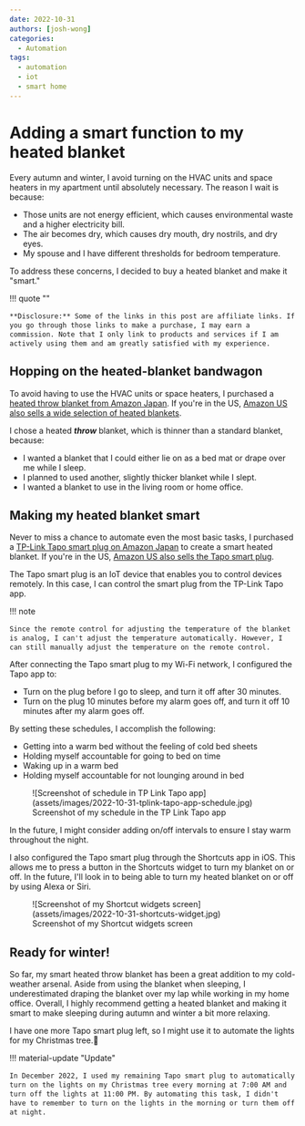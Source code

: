 ```yaml
---
date: 2022-10-31
authors: [josh-wong]
categories:
  - Automation
tags:
  - automation
  - iot
  - smart home
---
```


# Adding a smart function to my heated blanket

Every autumn and winter, I avoid turning on the HVAC units and space heaters in my apartment until absolutely necessary. The reason I wait is because:

- Those units are not energy efficient, which causes environmental waste and a higher electricity bill.
- The air becomes dry, which causes dry mouth, dry nostrils, and dry eyes.
- My spouse and I have different thresholds for bedroom temperature.

To address these concerns, I decided to buy a heated blanket and make it "smart."

<!-- more -->

!!! quote ""

    **Disclosure:** Some of the links in this post are affiliate links. If you go through those links to make a purchase, I may earn a commission. Note that I only link to products and services if I am actively using them and am greatly satisfied with my experience.

## Hopping on the heated-blanket bandwagon

To avoid having to use the HVAC units or space heaters, I purchased a <a href="https://amzn.to/3U3lsU6" target="_blank">heated throw blanket from Amazon Japan</a>. If you're in the US, <a href="https://amzn.to/3Fm7IzL" target="_blank">Amazon US also sells a wide selection of heated blankets</a>.

I chose a heated **_throw_** blanket, which is thinner than a standard blanket, because:

- I wanted a blanket that I could either lie on as a bed mat or drape over me while I sleep.
- I planned to used another, slightly thicker blanket while I slept.
- I wanted a blanket to use in the living room or home office.

## Making my heated blanket smart

Never to miss a chance to automate even the most basic tasks, I purchased a <a href="https://amzn.to/3TI6B1P" target="_blank">TP-Link Tapo smart plug on Amazon Japan</a> to create a smart heated blanket. If you're in the US, <a href="https://amzn.to/3U4MJWb" target="_blank">Amazon US also sells the Tapo smart plug</a>.

The Tapo smart plug is an IoT device that enables you to control devices remotely. In this case, I can control the smart plug from the TP-Link Tapo app.

!!! note

    Since the remote control for adjusting the temperature of the blanket is analog, I can't adjust the temperature automatically. However, I can still manually adjust the temperature on the remote control.

After connecting the Tapo smart plug to my Wi-Fi network, I configured the Tapo app to:

- Turn on the plug before I go to sleep, and turn it off after 30 minutes.
- Turn on the plug 10 minutes before my alarm goes off, and turn it off 10 minutes after my alarm goes off.

By setting these schedules, I accomplish the following:

- Getting into a warm bed without the feeling of cold bed sheets
- Holding myself accountable for going to bed on time
- Waking up in a warm bed
- Holding myself accountable for not lounging around in bed

<figure markdown>
  ![Screenshot of schedule in TP Link Tapo app](assets/images/2022-10-31-tplink-tapo-app-schedule.jpg)
  <figcaption>Screenshot of my schedule in the TP Link Tapo app</figcaption>
</figure>

In the future, I might consider adding on/off intervals to ensure I stay warm throughout the night.

I also configured the Tapo smart plug through the Shortcuts app in iOS. This allows me to press a button in the Shortcuts widget to turn my blanket on or off. In the future, I'll look in to being able to turn my heated blanket on or off by using Alexa or Siri.

<figure markdown>
  ![Screenshot of my Shortcut widgets screen](assets/images/2022-10-31-shortcuts-widget.jpg)
  <figcaption>Screenshot of my Shortcut widgets screen</figcaption>
</figure>

## Ready for winter!

So far, my smart heated throw blanket has been a great addition to my cold-weather arsenal. Aside from using the blanket when sleeping, I underestimated draping the blanket over my lap while working in my home office. Overall, I highly recommend getting a heated blanket and making it smart to make sleeping during autumn and winter a bit more relaxing.

I have one more Tapo smart plug left, so I might use it to automate the lights for my Christmas tree.🎄

!!! material-update "Update"

    In December 2022, I used my remaining Tapo smart plug to automatically turn on the lights on my Christmas tree every morning at 7:00 AM and turn off the lights at 11:00 PM. By automating this task, I didn't have to remember to turn on the lights in the morning or turn them off at night.
